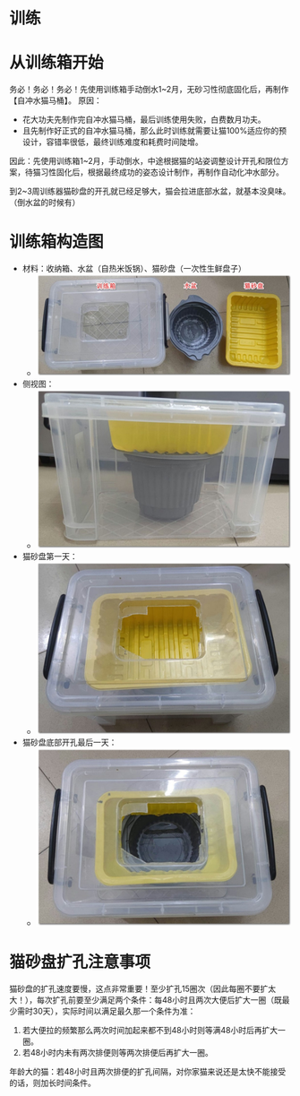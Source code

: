 # 训练
# 从训练箱开始
务必！务必！务必！先使用训练箱手动倒水1~2月，无砂习性彻底固化后，再制作【自冲水猫马桶】。
原因：
* 花大功夫先制作完自冲水猫马桶，最后训练使用失败，白费数月功夫。
* 且先制作好正式的自冲水猫马桶，那么此时训练就需要让猫100%适应你的预设计，容错率很低，最终训练难度和耗费时间陡增。  

因此：先使用训练箱1~2月，手动倒水，中途根据猫的站姿调整设计开孔和限位方案，待猫习性固化后，根据最终成功的姿态设计制作，再制作自动化冲水部分。

到2~3周训练器猫砂盘的开孔就已经足够大，猫会拉进底部水盆，就基本没臭味。（倒水盆的时候有）

# 训练箱构造图

* 材料：收纳箱、水盆（自热米饭锅）、猫砂盘（一次性生鲜盘子）
    *  ![180af139-c059-4bee-a47c-c80e6ffc38d5.jpg](train_files/180af139-c059-4bee-a47c-c80e6ffc38d5.jpg)
* 侧视图：
    * ![6377ff1c-fb4b-48d9-98df-de2e70171bce.jpg](train_files/6377ff1c-fb4b-48d9-98df-de2e70171bce.jpg)
* 猫砂盘第一天：
    * ![69d2fc59-e68a-4a83-9ded-6cbe8ab2aca4.jpg](train_files/69d2fc59-e68a-4a83-9ded-6cbe8ab2aca4.jpg)
* 猫砂盘底部开孔最后一天：
    * ![e26e6421-574b-471c-abe7-288bdb1bb33e.jpg](train_files/e26e6421-574b-471c-abe7-288bdb1bb33e.jpg)


# 猫砂盘扩孔注意事项
猫砂盘的扩孔速度要慢，这点非常重要！至少扩孔15圈次（因此每圈不要扩太大！），每次扩孔前要至少满足两个条件：每48小时且两次大便后扩大一圈（既最少需时30天），实际时间以满足最久那一个条件为准：
1. 若大便拉的频繁那么两次时间加起来都不到48小时则等满48小时后再扩大一圈。
2. 若48小时内未有两次排便则等两次排便后再扩大一圈。

年龄大的猫：若48小时且两次排便的扩孔间隔，对你家猫来说还是太快不能接受的话，则加长时间条件。





